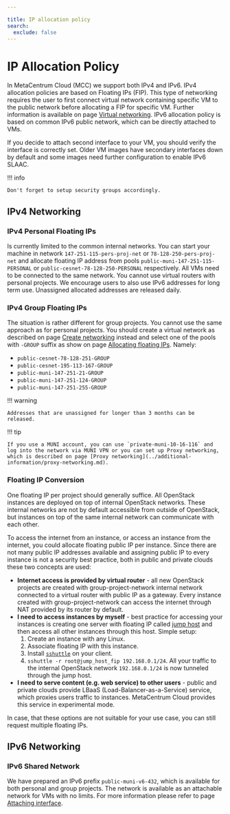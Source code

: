 ```yaml
---

title: IP allocation policy
search:
  exclude: false
---
```


# IP Allocation Policy

In MetaCentrum Cloud (MCC) we support both IPv4 and IPv6. IPv4 allocation policies are based on Floating IPs (FIP). This type of networking requires the user to first connect virtual network containing specific VM to the public network before allocating a FIP for specific VM. Further information is available on page [Virtual networking](../additional-information/virtual-networking.md). IPv6 allocation policy is based on common IPv6 public network, which can be directly attached to VMs.

If you decide to attach second interface to your VM, you should verify the interface is correctly set. Older VM images have secondary interfaces down by default and some images need further configuration to enable IPv6 SLAAC.

!!! info

    Don't forget to setup security groups accordingly.

## IPv4 Networking

### IPv4 Personal Floating IPs

Is currently limited to the common internal networks. You can start your machine in network `147-251-115-pers-proj-net` or `78-128-250-pers-proj-net` and allocate floating IP address from pools `public-muni-147-251-115-PERSONAL` or `public-cesnet-78-128-250-PERSONAL` respectively. All VMs need to be connected to the same network. You cannot use virtual routers with personal projects. We encourage users to also use IPv6 addresses for long term use. Unassigned allocated addresses are released daily.

### IPv4 Group Floating IPs

The situation is rather different for group projects. You cannot use the same approach as for personal projects. You should create a virtual network as described on page [Create networking](../how-to-guides/create-networking.md) instead and select one of the pools with `-GROUP` suffix as show on page [Allocating floating IPs](../how-to-guides/allocating-floating-ips.md). Namely:

- `public-cesnet-78-128-251-GROUP`
- `public-cesnet-195-113-167-GROUP`
- `public-muni-147-251-21-GROUP`
- `public-muni-147-251-124-GROUP`
- `public-muni-147-251-255-GROUP`

!!! warning

    Addresses that are unassigned for longer than 3 months can be released.


!!! tip

    If you use a MUNI account, you can use `private-muni-10-16-116` and log into the network via MUNI VPN or you can set up Proxy networking, which is described on page [Proxy networking](../additional-information/proxy-networking.md).

### Floating IP Conversion

One floating IP per project should generally suffice. All OpenStack instances are deployed on top of internal OpenStack networks. These internal networks are not by default accessible from outside of OpenStack, but instances on top of the same internal network can communicate with each other.

To access the internet from an instance, or access an instance from the internet, you could allocate floating public IP per instance. Since there are not many public IP addresses available and assigning public IP to every instance is not a security best practice, both in public and private clouds these two concepts are used:

- __Internet access is provided by virtual router__ - all new OpenStack projects are created with group-project-network internal network connected to a virtual router with public IP as a gateway. Every instance created with group-project-network can access the internet through NAT provided by its router by default.
- __I need to access instances by myself__ - best practice for accessing your instances is creating one server with floating IP called [jump host](https://en.wikipedia.org/wiki/Jump_server) and then access all other instances through this host. Simple setup:
    1. Create an instance with any Linux.
    2. Associate floating IP with this instance.
    3. Install [`sshuttle`](https://github.com/sshuttle/sshuttle) on your client.
    4. `sshuttle -r root@jump_host_fip 192.168.0.1/24`. All your traffic to the internal OpenStack network `192.168.0.1/24` is now tunneled through the jump host.
- __I need to serve content (e.g. web service) to other users__ - public and private clouds provide LBaaS (Load-Balancer-as-a-Service) service, which proxies users traffic to instances. MetaCentrum Cloud provides this service in experimental mode.

In case, that these options are not suitable for your use case, you can still request multiple floating IPs.

## IPv6 Networking

### IPv6 Shared Network

We have prepared an IPv6 prefix `public-muni-v6-432`, which is available for both personal and group projects. The network is available as an attachable network for VMs with no limits. For more information please refer to page [Attaching interface](../how-to-guides/attaching-interface.md).
